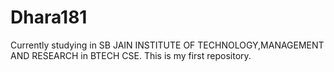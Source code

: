 # Dhara181
Currently studying in SB JAIN INSTITUTE OF TECHNOLOGY,MANAGEMENT AND RESEARCH in BTECH CSE.
This is my first repository.
